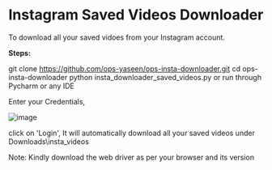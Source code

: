 # Instagram Saved Videos Downloader

To download all your saved vidoes from your Instagram account.

**Steps:**

git clone https://github.com/ops-yaseen/ops-insta-downloader.git
cd ops-insta-downloader
python insta_downloader_saved_videos.py
or
run through Pycharm or any IDE

Enter your Credentials,

![image](https://user-images.githubusercontent.com/49016670/159106808-8116797a-5edd-49df-bd88-8c4c39764ced.png)


click on 'Login', It will automatically download all your saved videos under Downloads\insta_videos

Note: Kindly download the web driver as per your browser and its version
